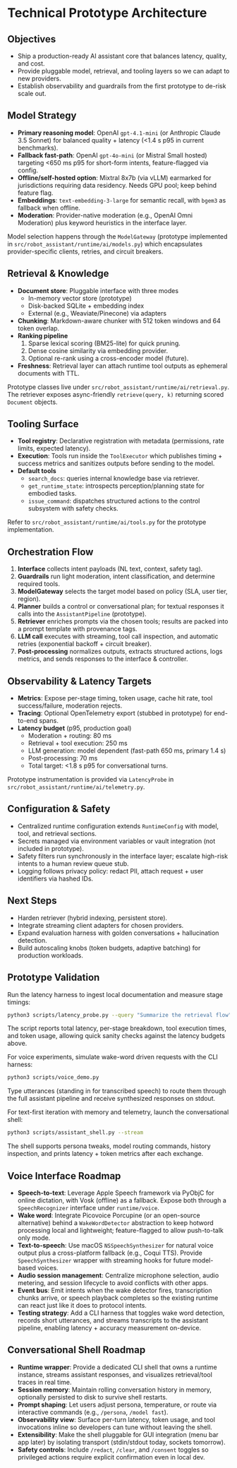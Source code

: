# Technical Prototype Architecture

## Objectives

- Ship a production-ready AI assistant core that balances latency, quality, and cost.
- Provide pluggable model, retrieval, and tooling layers so we can adapt to new providers.
- Establish observability and guardrails from the first prototype to de-risk scale out.

## Model Strategy

- **Primary reasoning model**: OpenAI `gpt-4.1-mini` (or Anthropic Claude 3.5 Sonnet) for balanced quality + latency (<1.4 s p95 in current benchmarks).
- **Fallback fast-path**: OpenAI `gpt-4o-mini` (or Mistral Small hosted) targeting <650 ms p95 for short-form intents, feature-flagged via config.
- **Offline/self-hosted option**: Mixtral 8x7b (via vLLM) earmarked for jurisdictions requiring data residency. Needs GPU pool; keep behind feature flag.
- **Embeddings**: `text-embedding-3-large` for semantic recall, with `bgem3` as fallback when offline.
- **Moderation**: Provider-native moderation (e.g., OpenAI Omni Moderation) plus keyword heuristics in the interface layer.

Model selection happens through the `ModelGateway` (prototype implemented in `src/robot_assistant/runtime/ai/models.py`) which encapsulates provider-specific clients, retries, and circuit breakers.

## Retrieval & Knowledge

- **Document store**: Pluggable interface with three modes
  - In-memory vector store (prototype)
  - Disk-backed SQLite + embedding index
  - External (e.g., Weaviate/Pinecone) via adapters
- **Chunking**: Markdown-aware chunker with 512 token windows and 64 token overlap.
- **Ranking pipeline**
  1. Sparse lexical scoring (BM25-lite) for quick pruning.
  2. Dense cosine similarity via embedding provider.
  3. Optional re-rank using a cross-encoder model (future).
- **Freshness**: Retrieval layer can attach runtime tool outputs as ephemeral documents with TTL.

Prototype classes live under `src/robot_assistant/runtime/ai/retrieval.py`. The retriever exposes async-friendly `retrieve(query, k)` returning scored `Document` objects.

## Tooling Surface

- **Tool registry**: Declarative registration with metadata (permissions, rate limits, expected latency).
- **Execution**: Tools run inside the `ToolExecutor` which publishes timing + success metrics and sanitizes outputs before sending to the model.
- **Default tools**
  - `search_docs`: queries internal knowledge base via retriever.
  - `get_runtime_state`: introspects perception/planning state for embodied tasks.
  - `issue_command`: dispatches structured actions to the control subsystem with safety checks.

Refer to `src/robot_assistant/runtime/ai/tools.py` for the prototype implementation.

## Orchestration Flow

1. **Interface** collects intent payloads (NL text, context, safety tag).
2. **Guardrails** run light moderation, intent classification, and determine required tools.
3. **ModelGateway** selects the target model based on policy (SLA, user tier, region).
4. **Planner** builds a control or conversational plan; for textual responses it calls into the `AssistantPipeline` (prototype).
5. **Retriever** enriches prompts via the chosen tools; results are packed into a prompt template with provenance tags.
6. **LLM call** executes with streaming, tool call inspection, and automatic retries (exponential backoff + circuit breaker).
7. **Post-processing** normalizes outputs, extracts structured actions, logs metrics, and sends responses to the interface & controller.

## Observability & Latency Targets

- **Metrics**: Expose per-stage timing, token usage, cache hit rate, tool success/failure, moderation rejects.
- **Tracing**: Optional OpenTelemetry export (stubbed in prototype) for end-to-end spans.
- **Latency budget** (p95, production goal)
  - Moderation + routing: 80 ms
  - Retrieval + tool execution: 250 ms
  - LLM generation: model dependent (fast-path 650 ms, primary 1.4 s)
  - Post-processing: 70 ms
  - Total target: <1.8 s p95 for conversational turns.

Prototype instrumentation is provided via `LatencyProbe` in `src/robot_assistant/runtime/ai/telemetry.py`.

## Configuration & Safety

- Centralized runtime configuration extends `RuntimeConfig` with model, tool, and retrieval sections.
- Secrets managed via environment variables or vault integration (not included in prototype).
- Safety filters run synchronously in the interface layer; escalate high-risk intents to a human review queue stub.
- Logging follows privacy policy: redact PII, attach request + user identifiers via hashed IDs.

## Next Steps

- Harden retriever (hybrid indexing, persistent store).
- Integrate streaming client adapters for chosen providers.
- Expand evaluation harness with golden conversations + hallucination detection.
- Build autoscaling knobs (token budgets, adaptive batching) for production workloads.

## Prototype Validation

Run the latency harness to ingest local documentation and measure stage timings:

```bash
python3 scripts/latency_probe.py --query "Summarize the retrieval flow" --fast-path
```

The script reports total latency, per-stage breakdown, tool execution times, and token usage, allowing quick sanity checks against the latency budgets above.

For voice experiments, simulate wake-word driven requests with the CLI harness:

```bash
python3 scripts/voice_demo.py
```

Type utterances (standing in for transcribed speech) to route them through the full assistant pipeline and receive synthesized responses on stdout.

For text-first iteration with memory and telemetry, launch the conversational shell:

```bash
python3 scripts/assistant_shell.py --stream
```

The shell supports persona tweaks, model routing commands, history inspection, and prints latency + token metrics after each exchange.

## Voice Interface Roadmap

- **Speech-to-text**: Leverage Apple Speech framework via PyObjC for online dictation, with Vosk (offline) as a fallback. Expose both through a `SpeechRecognizer` interface under `runtime/voice`.
- **Wake word**: Integrate Picovoice Porcupine (or an open-source alternative) behind a `WakeWordDetector` abstraction to keep hotword processing local and lightweight; feature-flagged to allow push-to-talk only mode.
- **Text-to-speech**: Use macOS `NSSpeechSynthesizer` for natural voice output plus a cross-platform fallback (e.g., Coqui TTS). Provide `SpeechSynthesizer` wrapper with streaming hooks for future model-based voices.
- **Audio session management**: Centralize microphone selection, audio metering, and session lifecycle to avoid conflicts with other apps.
- **Event bus**: Emit intents when the wake detector fires, transcription chunks arrive, or speech playback completes so the existing runtime can react just like it does to protocol intents.
- **Testing strategy**: Add a CLI harness that toggles wake word detection, records short utterances, and streams transcripts to the assistant pipeline, enabling latency + accuracy measurement on-device.

## Conversational Shell Roadmap

- **Runtime wrapper**: Provide a dedicated CLI shell that owns a runtime instance, streams assistant responses, and visualizes retrieval/tool traces in real time.
- **Session memory**: Maintain rolling conversation history in memory, optionally persisted to disk to survive shell restarts.
- **Prompt shaping**: Let users adjust persona, temperature, or route via interactive commands (e.g., `/persona`, `/model fast`).
- **Observability view**: Surface per-turn latency, token usage, and tool invocations inline so developers can tune without leaving the shell.
- **Extensibility**: Make the shell pluggable for GUI integration (menu bar app later) by isolating transport (stdin/stdout today, sockets tomorrow).
- **Safety controls**: Include `/redact`, `/clear`, and `/consent` toggles so privileged actions require explicit confirmation even in local dev.
